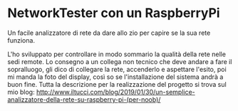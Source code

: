 # NetworkTester con un RaspberryPi
Un facile analizzatore di rete da dare allo zio per capire se la sua rete funziona.

L'ho sviluppato per controllare in modo sommario la qualità della rete nelle sedi remote.
Lo consegno a un collega non tecnico che deve andare a fare il sopralluogo, gli dico di collegare la rete, accenderlo e aspettare l'esito, poi mi manda la foto del display, così so se l'installazione del sistema andrà a buon fine.
Tutta la descrizione per la realizzazione del progetto si trova sul mio blog: http://www.iltucci.com/blog/2019/01/30/un-semplice-analizzatore-della-rete-su-raspberry-pi-(per-noob)/
